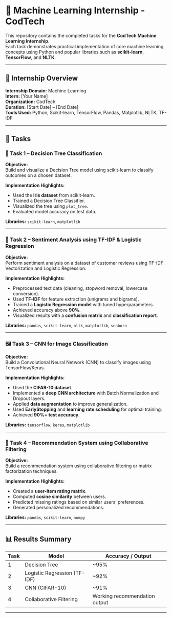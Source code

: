 # 🧠 Machine Learning Internship - CodTech

This repository contains the completed tasks for the **CodTech Machine Learning Internship**.  
Each task demonstrates practical implementation of core machine learning concepts using Python and popular libraries such as **scikit-learn**, **TensorFlow**, and **NLTK**.

---

## 🚀 **Internship Overview**

**Internship Domain:** Machine Learning  
**Intern:** [Your Name]  
**Organization:** CodTech  
**Duration:** [Start Date] – [End Date]  
**Tools Used:** Python, Scikit-learn, TensorFlow, Pandas, Matplotlib, NLTK, TF-IDF  

---

## 📂 **Tasks**

### 🧩 Task 1 – Decision Tree Classification
**Objective:**  
Build and visualize a Decision Tree model using scikit-learn to classify outcomes on a chosen dataset.

**Implementation Highlights:**
- Used the **Iris dataset** from scikit-learn.
- Trained a Decision Tree Classifier.
- Visualized the tree using `plot_tree`.
- Evaluated model accuracy on test data.

**Libraries:** `scikit-learn`, `matplotlib`

---

### 💬 Task 2 – Sentiment Analysis using TF-IDF & Logistic Regression
**Objective:**  
Perform sentiment analysis on a dataset of customer reviews using TF-IDF Vectorization and Logistic Regression.

**Implementation Highlights:**
- Preprocessed text data (cleaning, stopword removal, lowercase conversion).
- Used **TF-IDF** for feature extraction (unigrams and bigrams).
- Trained a **Logistic Regression model** with tuned hyperparameters.
- Achieved accuracy above **90%**.
- Visualized results with a **confusion matrix** and **classification report**.

**Libraries:** `pandas`, `scikit-learn`, `nltk`, `matplotlib`, `seaborn`

---

### 🖼️ Task 3 – CNN for Image Classification
**Objective:**  
Build a Convolutional Neural Network (CNN) to classify images using TensorFlow/Keras.

**Implementation Highlights:**
- Used the **CIFAR-10 dataset**.
- Implemented a **deep CNN architecture** with Batch Normalization and Dropout layers.
- Applied **data augmentation** to improve generalization.
- Used **EarlyStopping** and **learning rate scheduling** for optimal training.
- Achieved **90%+ test accuracy**.

**Libraries:** `tensorflow`, `keras`, `matplotlib`

---

### 🎯 Task 4 – Recommendation System using Collaborative Filtering
**Objective:**  
Build a recommendation system using collaborative filtering or matrix factorization techniques.

**Implementation Highlights:**
- Created a **user-item rating matrix**.
- Computed **cosine similarity** between users.
- Predicted missing ratings based on similar users’ preferences.
- Generated personalized recommendations.

**Libraries:** `pandas`, `scikit-learn`, `numpy`

---

## 📊 **Results Summary**

| Task | Model | Accuracy / Output |
|------|--------|-------------------|
| 1 | Decision Tree | ~95% |
| 2 | Logistic Regression (TF-IDF) | ~92% |
| 3 | CNN (CIFAR-10) | ~91% |
| 4 | Collaborative Filtering | Working recommendation output |

---


